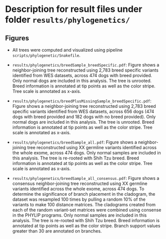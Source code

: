 # Description for result files under folder `results/phylogenetics/`

## Figures
- All trees were computed and visualized using pipeline `scripts/phylogenetic/Snakefile`.

- `results/phylogenetics/breedSample_breedSpecific.pdf`: Figure shows a neighbor-joining tree reconstructed using 2,783 breed specific variants identified from WES datasets, across 474 dogs with breed provided. Only normal dogs are included in this analysis. The tree is unrooted. Breed information is annotated at tip points as well as the color stripe. Tree scale is annotated as x-axis. 


- `results/phylogenetics/breedPlusMissingSample_breedSpecific.pdf`: Figure shows a neighbor-joining tree reconstructed using 2,783 breed specific variants identified from WES datasets, across 656 dogs (474 dogs with breed provided and 182 dogs with no breed provided). Only normal dogs are included in this analysis. The tree is unrooted. Breed information is annotated at tip points as well as the color stripe. Tree scale is annotated as x-axis.

- `results/phylogenetics/breedSample_all.pdf`: Figure shows a neighbor-joining tree reconstructed using XX germline variants identified across the whole exome, across 474 dogs. Only normal samples are included in this analysis. The tree is re-rooted with Shih Tzu breed. Breed information is annotated at tip points as well as the color stripe. Tree scale is annotated as x-axis.

- `results/phylogenetics/breedSample_all_consensus.pdf`: Figure shows a consensus neighbor-joining tree reconstructed using XX germline variants identified across the whole exome, across 474 dogs. To determine the significance of branch placement in the cladogram, the dataset was resampled 100 times by pulling a random 10% of the variants to make 100 distance matrices. The cladograms created from each of the random variant-set matrices were combined using consense in the PHYLIP programs. Only normal samples are included in this analysis. The tree is re-rooted with Shih Tzu breed. Breed information is annotated at tip points as well as the color stripe. Branch support values greater than 30 are annotated on branches.